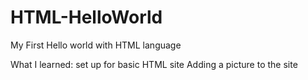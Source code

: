 # HTML-HelloWorld
My First Hello world with HTML language

What I learned:
set up for basic HTML site
Adding a picture to the site
